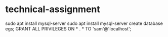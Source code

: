 # technical-assignment
sudo apt install mysql-server
sudo apt install mysql-server
create database egs;
GRANT ALL PRIVILEGES ON * . * TO 'sam'@'localhost';
